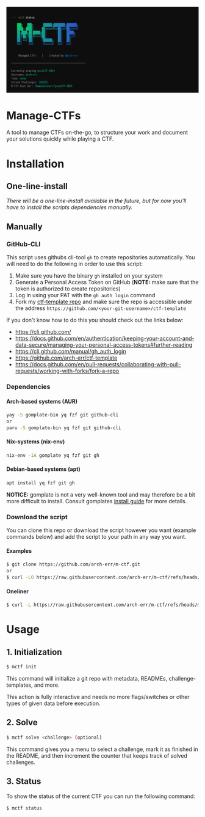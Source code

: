 ![logo](assets/logo.png)

# Manage-CTFs

A tool to manage CTFs on-the-go, to structure your work and document your solutions quickly while playing a CTF.


# Installation

## One-line-install
*There will be a one-line-install available in the future, but for now you'll have to install the scripts dependencies manually.*


## Manually

### GitHub-CLI
This script uses githubs cli-tool `gh` to create repositories automatically. You will need to do the following in order to use this script:
1. Make sure you have the binary `gh` installed on your system
2. Generate a Personal Access Token on GitHub (**NOTE:** make sure that the token is authorized to create repositories)
3. Log in using your PAT with the `gh auth login` command
4. Fork my [ctf-template repo](https://github.com/arch-err/ctf-template) and make sure the repo is accessible under the address `https://github.com/<your-git-username>/ctf-template`

If you don't know how to do this you should check out the links below:
- https://cli.github.com/
- https://docs.github.com/en/authentication/keeping-your-account-and-data-secure/managing-your-personal-access-tokens#further-reading
- https://cli.github.com/manual/gh_auth_login
- https://github.com/arch-err/ctf-template
- https://docs.github.com/en/pull-requests/collaborating-with-pull-requests/working-with-forks/fork-a-repo


### Dependencies
#### Arch-based systems (AUR)
```bash
yay -S gomplate-bin yq fzf git github-cli
or
paru -S gomplate-bin yq fzf git github-cli
```

#### Nix-systems (nix-env)
```bash
nix-env -iA gomplate yq fzf git gh
```

#### Debian-based systems (apt)
```bash
apt install yq fzf git gh
```
**NOTICE:** gomplate is not a very well-known tool and may therefore be a bit more difficult to install. Consult gomplates [install guide](https://docs.gomplate.ca/installing/) for more details.


### Download the script
You can clone this repo or download the script however you want (example commands below) and add the script to your path in any way you want.
#### Examples
```bash
$ git clone https://github.com/arch-err/m-ctf.git
or
$ curl -LO https://raw.githubusercontent.com/arch-err/m-ctf/refs/heads/main/code/mctf.sh?token=GHSAT0AAAAAACXAJZVOFKHAOHGVKRJDHHDSZYYBF7Q
```
#### Oneliner
```bash
$ curl -L https://raw.githubusercontent.com/arch-err/m-ctf/refs/heads/main/code/mctf.sh?token=GHSAT0AAAAAACXAJZVOFKHAOHGVKRJDHHDSZYYBF7Q -o /opt/mctf
```


# Usage

## 1. Initialization
```bash
$ mctf init
```
This command will initialize a git repo with metadata, READMEs, challenge-templates, and more.

This action is fully interactive and needs no more flags/switches or other types of given data before execution.


## 2. Solve
```bash
$ mctf solve <challenge> (optional)
```
This command gives you a menu to select a challenge, mark it as finished in the README, and then increment the counter that keeps track of solved challenges.


## 3. Status
To show the status of the current CTF you can run the following command:
```bash
$ mctf status
```
